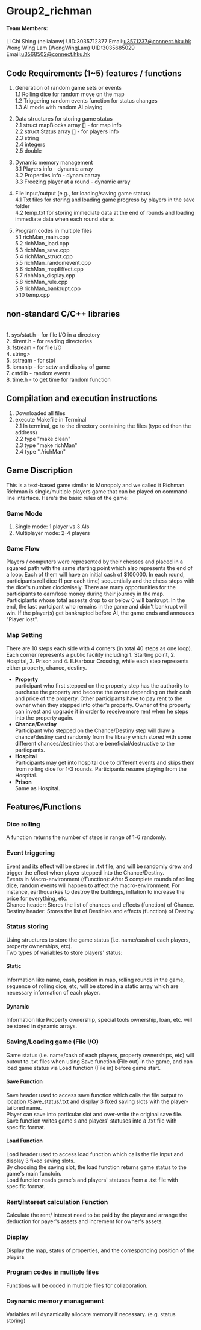 # Group2_richman
#### Team Members:
Li Chi Shing (nelialanw) UID:3035712377   Email:u3571237@connect.hku.hk<br>
Wong Wing Lam (WongWingLam) UID:3035685029   Email:u3568502@connect.hku.hk

## Code Requirements (1~5) features / functions
1. Generation of random game sets or events
<br>1.1 Rolling dice for random move on the map
<br>1.2 Triggering random events function for status changes
<br>1.3 AI mode with random AI playing

2. Data structures for storing game status
<br>2.1 struct mapBlocks array [] - for map info
<br>2.2 struct Status array [] - for players info
<br>2.3 string
<br>2.4 integers
<br>2.5 double

3. Dynamic memory management
<br>3.1 Players info - dynamic array
<br>3.2 Properties info - dynamicarray
<br>3.3 Freezing player at a round - dynamic array

4. File input/output (e.g., for loading/saving game status)
<br>4.1 Txt files for storing and loading game progress by players in the save folder
<br>4.2 temp.txt for storing immediate data at the end of rounds and loading immediate data when each round starts

5. Program codes in multiple files
<br>5.1 richMan_main.cpp
<br>5.2 richMan_load.cpp
<br>5.3 richMan_save.cpp
<br>5.4 richMan_struct.cpp
<br>5.5 richMan_randomevent.cpp
<br>5.6 richMan_mapEffect.cpp
<br>5.7 richMan_display.cpp
<br>5.8 richMan_rule.cpp
<br>5.9 richMan_bankrupt.cpp
<br>5.10 temp.cpp

## non-standard C/C++ libraries
<br>1. sys/stat.h - for file I/O in a directory
<br>2. dirent.h - for reading directories
<br>3. fstream - for file I/O
<br>4. string>
<br>5. sstream - for stoi
<br>6. iomanip - for setw and display of game
<br>7. cstdlib - random events
<br>8. time.h - to get time for random function
  
## Compilation and execution instructions
1. Downloaded all files
2. execute Makefile in Terminal
<br>2.1 In terminal, go to the directory containing the files (type cd then the address)
<br>2.2 type "make clean"
<br>2.3 type "make richMan"
<br>2.4 type "./richMan"

## Game Discription
This is a text-based game similar to Monopoly and we called it Richman.
Richman is single/multiple players game that can be played on command-line interface.
Here's the basic rules of the game:
### Game Mode
1. Single mode: 1 player vs 3 AIs
2. Multiplayer mode: 2-4 players 
### Game Flow
Players / computers were represented by their chesses and placed in a squared path with the same starting point which also represents the end of a loop. Each of them will have an initial cash of $100000. In each round, participants roll dice (1 per each time) sequentially and the chess steps with the dice's number clockwisely. There are many opportunities for the participants to earn/lose money during their journey in the map. Participlants whose total assests drop to or below 0 will bankrupt. In the end, the last partcipant who remains in the game and didn't bankrupt will win. If the player(s) get bankrupted before AI, the game ends and annouces "Player lost".
### Map Setting
There are 10 steps each side with 4 corners (in total 40 steps as one loop). Each corner represents a public facility including 1. Starting point, 2. Hospital, 3. Prison and 4. E.Harbour Crossing, while each step represents either property, chance, destiny.
* **Property**
<br>participant who first stepped on the property step has the authority to purchase the property and become the owner depending on their cash and price of the property. Other participants have to pay rent to the owner when they stepped into other's property. Owner of the property can invest and upgrade it in order to receive more rent when he steps into the property again.
* **Chance/Destiny** 
<br>Participant who stepped on the Chance/Destiny step will draw a chance/destiny card randomly from the library which stored with some different chances/destinies that are beneficial/destructive to the particpants. 
* **Hospital**
<br>Participants may get into hospital due to different events and skips them from rolling dice for 1-3 rounds. Participants resume playing from the Hospital.
* **Prison**
<br>Same as Hospital.
## Features/Functions
### Dice rolling
A function returns the number of steps in range of 1-6 randomly.
### Event triggering
Event and its effect will be stored in .txt file, and will be randomly drew and trigger the effect when player stepped into the Chance/Destiny.
<br>Events in Macro-environment (fFunction): After 5 complete rounds of rolling dice, random events will happen to affect the macro-environment. For instance, earthquarkes to destroy the buildings, inflation to increase the price for everything, etc.
<br>Chance header: Stores the list of chances and effects (function) of Chance.
<br>Destiny header: Stores the list of Destinies and effects (function) of Destiny.
### Status storing 
Using structures to store the game status (i.e. name/cash of each players, property ownerships, etc).
<br>Two types of variables to store players' status:
#### Static
Information like name, cash, position in map, rolling rounds in the game, sequence of rolling dice, etc, will be stored in a static array which are necessary information of each player.
#### Dynamic
Information like Property ownership, special tools ownership, loan, etc. will be stored in dynamic arrays.
### Saving/Loading game (File I/O)
Game status (i.e. name/cash of each players, property ownerships, etc) will outout to .txt files when using Save function (File out) in the game, and can load game status via Load function (File in) before game start.
#### Save Function
Save header used to access save function which calls the file output to location /Save_status/<user-input>.txt and display 3 fixed saving slots with the player-tailored name. 
<br>Player can save into particular slot and over-write the original save file. 
<br>Save function writes game's and players' statuses into a .txt file with specific format.
#### Load Function
Load header used to access load function which calls the file input and display 3 fixed saving slots. 
<br>By choosing the saving slot, the load function returns game status to the game's main functoin.
<br>Load function reads game's and players' statuses from a .txt file with specific format.
### Rent/Interest calculation Function
Calculate the rent/ interest need to be paid by the player and arrange the deduction for payer's assets and increment for owner's assets.
### Display
Display the map, status of properties, and the corresponding position of the players
### Program codes in multiple files
Functions will be coded in multiple files for collaboration.
### Daynamic memory management
Variables will dynamically allocate memory if necessary. (e.g. status storing)
